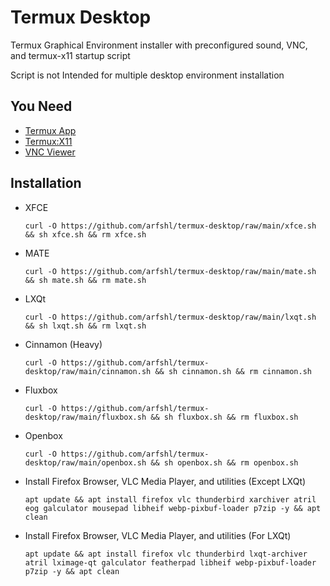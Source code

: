 # Termux Desktop
Termux Graphical Environment installer with preconfigured sound, VNC, and termux-x11 startup script 

Script is not Intended for multiple desktop environment installation
## You Need
- [Termux App](https://github.com/termux/termux-app/releases)
- [Termux:X11](https://github.com/termux/termux-x11/releases)
- [VNC Viewer](https://play.google.com/store/apps/details?id=com.realvnc.viewer.android)
## Installation
- XFCE

      curl -O https://github.com/arfshl/termux-desktop/raw/main/xfce.sh && sh xfce.sh && rm xfce.sh

- MATE
 
      curl -O https://github.com/arfshl/termux-desktop/raw/main/mate.sh && sh mate.sh && rm mate.sh

- LXQt

      curl -O https://github.com/arfshl/termux-desktop/raw/main/lxqt.sh && sh lxqt.sh && rm lxqt.sh

- Cinnamon (Heavy)

      curl -O https://github.com/arfshl/termux-desktop/raw/main/cinnamon.sh && sh cinnamon.sh && rm cinnamon.sh

- Fluxbox

      curl -O https://github.com/arfshl/termux-desktop/raw/main/fluxbox.sh && sh fluxbox.sh && rm fluxbox.sh

- Openbox

      curl -O https://github.com/arfshl/termux-desktop/raw/main/openbox.sh && sh openbox.sh && rm openbox.sh

- Install Firefox Browser, VLC Media Player, and utilities (Except LXQt)
  
      apt update && apt install firefox vlc thunderbird xarchiver atril eog galculator mousepad libheif webp-pixbuf-loader p7zip -y && apt clean
  
- Install Firefox Browser, VLC Media Player, and utilities (For LXQt)
  
      apt update && apt install firefox vlc thunderbird lxqt-archiver atril lximage-qt galculator featherpad libheif webp-pixbuf-loader p7zip -y && apt clean
